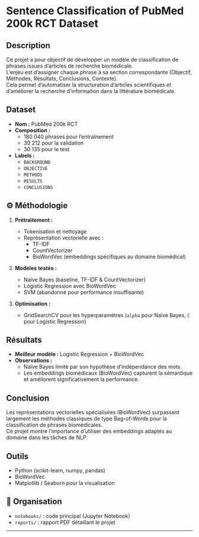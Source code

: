 # Sentence Classification of PubMed 200k RCT Dataset

##  Description
Ce projet a pour objectif de développer un modèle de classification de phrases issues d’articles de recherche biomédicale.  
L’enjeu est d’assigner chaque phrase à sa section correspondante (Objectif, Méthodes, Résultats, Conclusions, Contexte).  
Cela permet d’automatiser la structuration d’articles scientifiques et d’améliorer la recherche d’information dans la littérature biomédicale.

##  Dataset
- **Nom :** PubMed 200k RCT
- **Composition :**
  - 180 040 phrases pour l’entraînement
  - 30 212 pour la validation
  - 30 135 pour le test
- **Labels :**
  - `BACKGROUND`
  - `OBJECTIVE`
  - `METHODS`
  - `RESULTS`
  - `CONCLUSIONS`

## ⚙ Méthodologie
1. **Prétraitement :**
   - Tokenisation et nettoyage
   - Représentation vectorielle avec :
     - TF-IDF
     - CountVectorizer
     - BioWordVec (embeddings spécifiques au domaine biomédical)

2. **Modèles testés :**
   - Naïve Bayes (baseline, TF-IDF & CountVectorizer)
   - Logistic Regression avec BioWordVec
   - SVM (abandonné pour performance insuffisante)

3. **Optimisation :**
   - GridSearchCV pour les hyperparamètres (`alpha` pour Naïve Bayes, `C` pour Logistic Regression)

##  Résultats
- **Meilleur modèle :** Logistic Regression + BioWordVec  
- **Observations :**
  - Naïve Bayes limité par son hypothèse d’indépendance des mots.
  - Les embeddings biomédicaux (BioWordVec) capturent la sémantique et améliorent significativement la performance.

##  Conclusion
Les représentations vectorielles spécialisées (BioWordVec) surpassent largement les méthodes classiques de type Bag-of-Words pour la classification de phrases biomédicales.  
Ce projet montre l’importance d’utiliser des embeddings adaptés au domaine dans les tâches de NLP.

##  Outils
- Python (scikit-learn, numpy, pandas)
- BioWordVec
- Matplotlib / Seaborn pour la visualisation

## 📂 Organisation
- `notebooks/` : code principal (Jupyter Notebook)  
- `reports/` : rapport PDF détaillant le projet  

---
